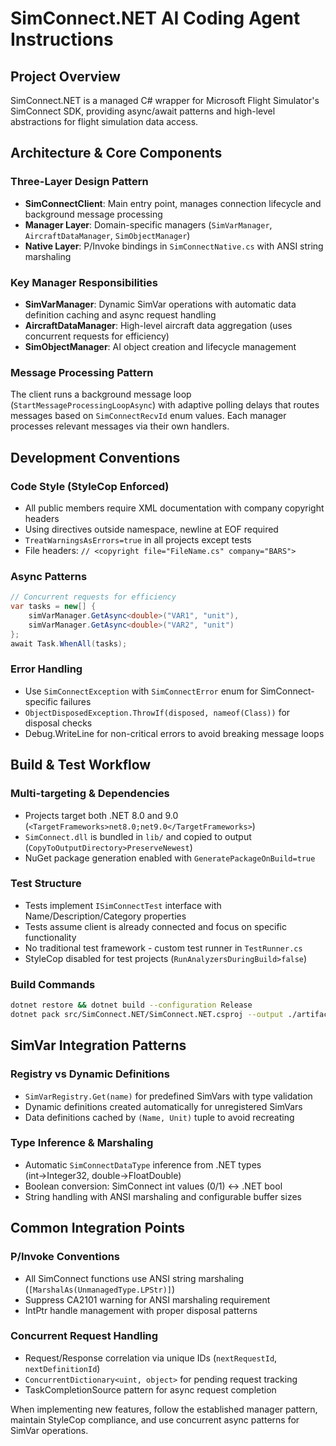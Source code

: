 # SimConnect.NET AI Coding Agent Instructions

## Project Overview

SimConnect.NET is a managed C# wrapper for Microsoft Flight Simulator's SimConnect SDK, providing async/await patterns and high-level abstractions for flight simulation data access.

## Architecture & Core Components

### Three-Layer Design Pattern

-   **SimConnectClient**: Main entry point, manages connection lifecycle and background message processing
-   **Manager Layer**: Domain-specific managers (`SimVarManager`, `AircraftDataManager`, `SimObjectManager`)
-   **Native Layer**: P/Invoke bindings in `SimConnectNative.cs` with ANSI string marshaling

### Key Manager Responsibilities

-   **SimVarManager**: Dynamic SimVar operations with automatic data definition caching and async request handling
-   **AircraftDataManager**: High-level aircraft data aggregation (uses concurrent requests for efficiency)
-   **SimObjectManager**: AI object creation and lifecycle management

### Message Processing Pattern

The client runs a background message loop (`StartMessageProcessingLoopAsync`) with adaptive polling delays that routes messages based on `SimConnectRecvId` enum values. Each manager processes relevant messages via their own handlers.

## Development Conventions

### Code Style (StyleCop Enforced)

-   All public members require XML documentation with company copyright headers
-   Using directives outside namespace, newline at EOF required
-   `TreatWarningsAsErrors=true` in all projects except tests
-   File headers: `// <copyright file="FileName.cs" company="BARS">`

### Async Patterns

```csharp
// Concurrent requests for efficiency
var tasks = new[] {
    simVarManager.GetAsync<double>("VAR1", "unit"),
    simVarManager.GetAsync<double>("VAR2", "unit")
};
await Task.WhenAll(tasks);
```

### Error Handling

-   Use `SimConnectException` with `SimConnectError` enum for SimConnect-specific failures
-   `ObjectDisposedException.ThrowIf(disposed, nameof(Class))` for disposal checks
-   Debug.WriteLine for non-critical errors to avoid breaking message loops

## Build & Test Workflow

### Multi-targeting & Dependencies

-   Projects target both .NET 8.0 and 9.0 (`<TargetFrameworks>net8.0;net9.0</TargetFrameworks>`)
-   `SimConnect.dll` is bundled in `lib/` and copied to output (`CopyToOutputDirectory>PreserveNewest`)
-   NuGet package generation enabled with `GeneratePackageOnBuild=true`

### Test Structure

-   Tests implement `ISimConnectTest` interface with Name/Description/Category properties
-   Tests assume client is already connected and focus on specific functionality
-   No traditional test framework - custom test runner in `TestRunner.cs`
-   StyleCop disabled for test projects (`RunAnalyzersDuringBuild>false`)

### Build Commands

```bash
dotnet restore && dotnet build --configuration Release
dotnet pack src/SimConnect.NET/SimConnect.NET.csproj --output ./artifacts
```

## SimVar Integration Patterns

### Registry vs Dynamic Definitions

-   `SimVarRegistry.Get(name)` for predefined SimVars with type validation
-   Dynamic definitions created automatically for unregistered SimVars
-   Data definitions cached by `(Name, Unit)` tuple to avoid recreating

### Type Inference & Marshaling

-   Automatic `SimConnectDataType` inference from .NET types (int→Integer32, double→FloatDouble)
-   Boolean conversion: SimConnect int values (0/1) ↔ .NET bool
-   String handling with ANSI marshaling and configurable buffer sizes

## Common Integration Points

### P/Invoke Conventions

-   All SimConnect functions use ANSI string marshaling (`[MarshalAs(UnmanagedType.LPStr)]`)
-   Suppress CA2101 warning for ANSI marshaling requirement
-   IntPtr handle management with proper disposal patterns

### Concurrent Request Handling

-   Request/Response correlation via unique IDs (`nextRequestId`, `nextDefinitionId`)
-   `ConcurrentDictionary<uint, object>` for pending request tracking
-   TaskCompletionSource pattern for async request completion

When implementing new features, follow the established manager pattern, maintain StyleCop compliance, and use concurrent async patterns for SimVar operations.
